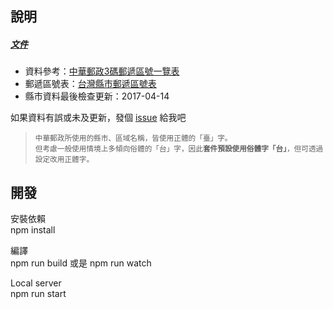 ## 說明

##### [文件](https://dennykuo.github.io/tw-city-selector/)

- 資料參考：[中華郵政3碼郵遞區號一覽表](http://download.post.gov.tw/post/download/103.12.25-%E8%87%BA%E7%81%A3%E5%9C%B0%E5%8D%80%E9%83%B5%E9%81%9E%E5%8D%80%E8%99%9F%E5%89%8D3%E7%A2%BC%E4%B8%80%E8%A6%BD%E8%A1%A8.xls)
- 郵遞區號表：[台灣縣市郵遞區號表](https://dennykuo.github.io/tw-city-selector/zipcode.html)
- 縣市資料最後檢查更新：2017-04-14

如果資料有誤或未及更新，發個 [issue](https://github.com/dennykuo/tw-city-selector/issues ':target=_blank') 給我吧

> <small>中華郵政所使用的縣市、區域名稱，皆使用正體的「臺」字。<br>但考慮一般使用情境上多傾向俗體的「台」字，因此**套件預設使用俗體字「台」**，但可透過設定改用正體字。</small>

## 開發

安裝依賴<br>
npm install

編譯<br>
npm run build 或是 npm run watch

Local server<br>
npm run start
